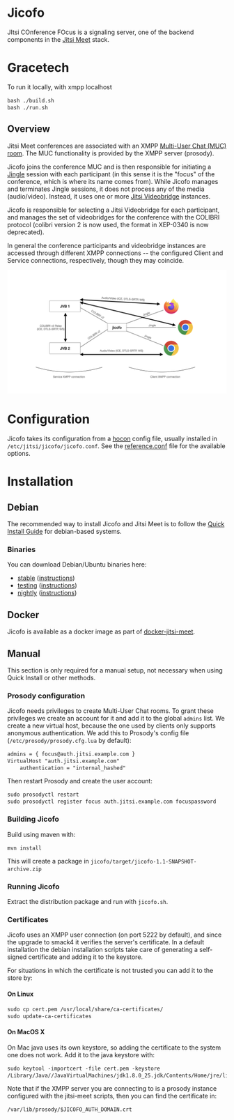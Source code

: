 # Jicofo

JItsi COnference FOcus is a signaling server, one of the backend components in the [Jitsi Meet] stack.

[Jitsi Meet]: https://github.com/jitsi/jitsi-meet

# Gracetech
To run it locally, with xmpp localhost

```
bash ./build.sh
bash ./run.sh
```

## Overview

Jitsi Meet conferences are associated with an XMPP 
[Multi-User Chat (MUC) room](https://xmpp.org/extensions/xep-0045.html). The MUC functionality is provided by the 
XMPP server (prosody).

Jicofo joins the conference MUC and is then responsible for initiating a 
[Jingle](https://xmpp.org/extensions/xep-0166.html) session with each participant (in this sense it is the "focus" of the
conference, which is where its name comes from). While Jicofo manages and terminates Jingle sessions, it does not
process any of the media (audio/video). Instead, it uses one or more
[Jitsi Videobridge](github.com/jitsi/jitsi-videobridge/) instances.

Jicofo is responsible for selecting a Jitsi Videobridge for each participant, and manages the set of videobridges for 
the conference with the COLIBRI protocol (colibri version 2 is now used, the format in XEP-0340 is now deprecated).

In general the conference participants and videobridge instances are accessed through different XMPP connections --
the configured Client and Service connections, respectively, though they may coincide.

![Connection between Jicofo and the other components in the Jitsi Meet stack.](https://github.com/jitsi/jicofo/blob/master/doc/diagram.png?raw=true)

# Configuration
Jicofo takes its configuration from a [hocon](https://github.com/lightbend/config/blob/main/HOCON.md) config file,
usually installed in `/etc/jitsi/jicofo/jicofo.conf`. See the
[reference.conf](https://github.com/jitsi/jicofo/blob/master/jicofo-selector/src/main/resources/reference.conf) file
for the available options.

# Installation
## Debian

The recommended way to install Jicofo and Jitsi Meet is to follow the
[Quick Install Guide](https://github.com/jitsi/jitsi-meet/blob/master/doc/quick-install.md) for debian-based systems.

### Binaries

You can download Debian/Ubuntu binaries here:
* [stable](https://download.jitsi.org/stable/) ([instructions](https://jitsi.org/downloads/ubuntu-debian-installations-instructions/))
* [testing](https://download.jitsi.org/testing/) ([instructions](https://jitsi.org/downloads/ubuntu-debian-installations-instructions-for-testing/))
* [nightly](https://download.jitsi.org/unstable/) ([instructions](https://jitsi.org/downloads/ubuntu-debian-installations-instructions-nightly/))

## Docker
Jicofo is available as a docker image as part of [docker-jitsi-meet](https://github.com/jitsi/docker-jitsi-meet).

## Manual
This section is only required for a manual setup, not necessary when using Quick Install or other methods.

### Prosody configuration

Jicofo needs privileges to create Multi-User Chat rooms. To grant these privileges we create an account for it and add
it to the global `admins` list. We create a new virtual host, because the one used by clients only supports anonymous
authentication. We add this to Prosody's config file (`/etc/prosody/prosody.cfg.lua` by default):
```
admins = { focus@auth.jitsi.example.com }
VirtualHost "auth.jitsi.example.com"
    authentication = "internal_hashed"
```
Then restart Prosody and create the user account:
```
sudo prosodyctl restart
sudo prosodyctl register focus auth.jitsi.example.com focuspassword
```

### Building Jicofo
Build using maven with:
```commandline
mvn install
```

This will create a package in `jicofo/target/jicofo-1.1-SNAPSHOT-archive.zip`
### Running Jicofo
Extract the distribution package and run with `jicofo.sh`.

### Certificates
Jicofo uses an XMPP user connection (on port 5222 by default), and since the
upgrade to smack4 it verifies the server's certificate. In a default
installation the debian installation scripts take care of generating a
self-signed certificate and adding it to the keystore.

For situations in which the certificate is not trusted you can add it to the
store by:

#### On Linux
```
sudo cp cert.pem /usr/local/share/ca-certificates/ 
sudo update-ca-certificates
```

#### On MacOS X
On Mac java uses its own keystore, so adding the certificate to the system one
does not work. Add it to the java keystore with:
```
sudo keytool -importcert -file cert.pem -keystore /Library/Java//JavaVirtualMachines/jdk1.8.0_25.jdk/Contents/Home/jre/lib/security/cacerts
```

Note that if the XMPP server you are connecting to is a prosody instance
configured with the jitsi-meet scripts, then you can find the certificate in:
```
/var/lib/prosody/$JICOFO_AUTH_DOMAIN.crt 
```
